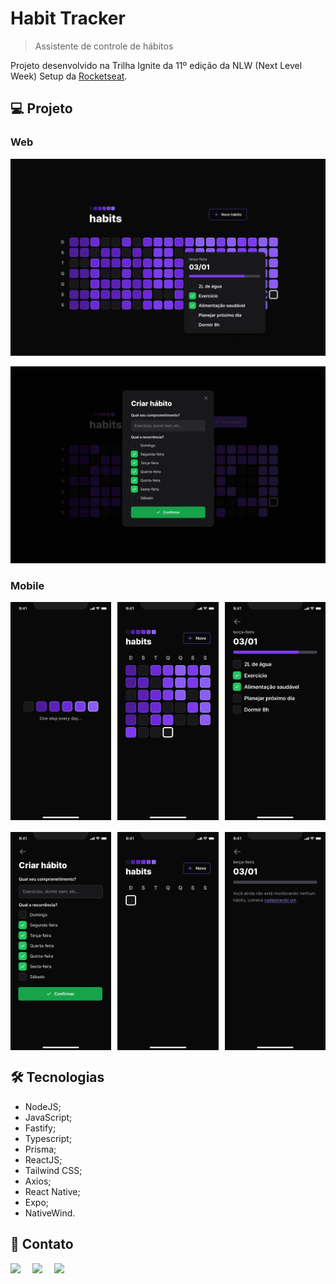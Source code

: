 # Habit Tracker

> Assistente de controle de hábitos

Projeto desenvolvido na Trilha Ignite da 11º edição da NLW (Next Level Week) Setup da [Rocketseat](https://www.rocketseat.com.br/).

## 💻 Projeto

### Web

![Layout Web - Home](./assets/web/home.png)

![Layout Web - Novo Hábito](./assets/web/new-habit.png)

### Mobile

<div style="display: flex; margin-bottom: 2vw;">
    <img src="./assets/mobile/splash.png" alt="Layout Mobile - Carregando" width="32%" style="margin-right: 2%">
    <img src="./assets/mobile/home.png" alt="Layout Mobile - Home" width="32%" style="margin-right: 2%">
    <img src="./assets/mobile/specific-day.png" alt="Layout Mobile - Dia específico" width="32%">
</div>

<div style="display: flex;">
    <img src="./assets/mobile/new-habit.png" alt="Layout Mobile - Novo Hábito" width="32%" style="margin-right: 2%">
    <img src="./assets/mobile/home-no-history.png" alt="Layout Mobile - Home sem histórico" width="32%" style="margin-right: 2%">
    <img src="./assets/mobile/specific-day-no-habits.png" alt="Layout Mobile - Dia específico sem histórico" width="32%">
</div>

## 🛠️ Tecnologias

- NodeJS;
- JavaScript;
- Fastify;
- Typescript;
- Prisma;
- ReactJS;
- Tailwind CSS;
- Axios;
- React Native;
- Expo;
- NativeWind.

## 💜 Contato

<div style="display: flex;">
    <a href="https://www.linkedin.com/in/madalena-machado-rocha-a79242116/" target="_blank"><img src="https://img.shields.io/badge/-LinkedIn-%230077B5?style=for-the-badge&logo=linkedin&logoColor=white" style="margin-right: 2vw" target="_blank"></a>
    <a href="mailto:rochamada1997m@gmail.com"><img src="https://img.shields.io/badge/-Gmail-%23333?style=for-the-badge&logo=gmail&logoColor=white" style="margin-right: 2vw" target="_blank"></a>
    <a href="http://discordapp.com/users/827312692905377802" target="_blank"><img src="https://img.shields.io/badge/Discord-7289DA?style=for-the-badge&logo=discord&logoColor=white" target="_blank"></a>
</div>